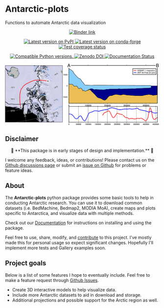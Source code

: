 # Antarctic-plots

Functions to automate Antarctic data visualization

<p align="center">
<a href="https://mybinder.org/v2/gh/mdtanker/antarctic_plots/main">
 <img src="https://mybinder.org/badge_logo.svg" alt="Binder link"></a>
 </p>

<p align="center">
<a href="https://pypi.python.org/pypi/antarctic-plots">
<img
src="https://img.shields.io/pypi/v/antarctic-plots?style=flat-square"
alt="Latest version on PyPI"
/>
</a>
<a href="https://github.com/conda-forge/antarctic-plots-feedstock">
<img
src="https://img.shields.io/conda/vn/conda-forge/antarctic-plots.svg?style=flat-square"
alt="Latest version on conda-forge"
/>
</a>
<a href="https://codecov.io/gh/mdtanker/antarctic_plots">
<img
src="https://img.shields.io/codecov/c/github/mdtanker/antarctic_plots/main.svg?style=flat-square"
alt="Test coverage status"
/>

<p align="center">
<a href="https://pypi.org/project/antarctic-plots/">
<img src="https://img.shields.io/pypi/pyversions/antarctic-plots?style=flat-square"
alt="Compatible Python versions."
/>
</a>
<a href="https://zenodo.org/badge/latestdoi/475677039">
<img src="https://zenodo.org/badge/475677039.svg?style=flat-square"
alt="Zenodo DOI"
/>
</a>
<a href='https://readthedocs.org/projects/antarctic-plots/'><img src='https://readthedocs.org/projects/antarctic-plots/badge/?version=latest&style=flat-square' alt='Documentation Status' /></a>
 </p>

![](cover_fig.png)

## Disclaimer

<p align="center">
🚨 **This package is in early stages of design and implementation.** 🚨
 </p>

I welcome any feedback, ideas, or contributions! Please contact us on the [Github discussions page](https://github.com/mdtanker/antarctic_plots/discussions) or submit an [issue on Github](https://github.com/mdtanker/antarctic_plots/issues) for problems or feature ideas.

## About

The **Antarctic-plots** python package provides some basic tools to help in conducting Antarctic research. You can use it to download common datasets (i.e. BedMachine, Bedmap2, MODIA MoA), create maps and plots specific to Antarctica, and visualize data with multiple methods.

Check out our [Documentation](https://antarctic-plots.readthedocs.io/en/latest/) for instructions on installing and using the package.

Feel free to use, share, modify, and [contribute](https://antarctic-plots.readthedocs.io/en/latest/contribute.html) to this project. I've mostly made this for personal usage so expect significant changes. Hopefully I'll implement more tests and Gallery examples soon.

## Project goals

Below is a list of some features I hope to eventually include. Feel free to make a feature request through [Github Issues](https://github.com/mdtanker/antarctic_plots/issues/new/choose).

* Create 3D interactive models to help visualize data.
* Include more Antarctic datasets to aid in download and storage.
* Additional projections and possible support for the Arctic region as well.

```{tableofcontents}
```
